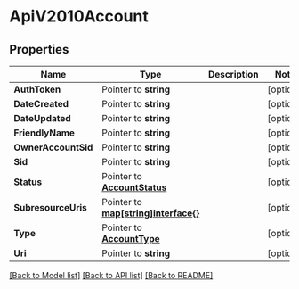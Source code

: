 # ApiV2010Account

## Properties

Name | Type | Description | Notes
------------ | ------------- | ------------- | -------------
**AuthToken** | Pointer to **string** |  | [optional] 
**DateCreated** | Pointer to **string** |  | [optional] 
**DateUpdated** | Pointer to **string** |  | [optional] 
**FriendlyName** | Pointer to **string** |  | [optional] 
**OwnerAccountSid** | Pointer to **string** |  | [optional] 
**Sid** | Pointer to **string** |  | [optional] 
**Status** | Pointer to [**AccountStatus**](account_status.md) |  | [optional] 
**SubresourceUris** | Pointer to [**map[string]interface{}**](.md) |  | [optional] 
**Type** | Pointer to [**AccountType**](account_type.md) |  | [optional] 
**Uri** | Pointer to **string** |  | [optional] 

[[Back to Model list]](../README.md#documentation-for-models) [[Back to API list]](../README.md#documentation-for-api-endpoints) [[Back to README]](../README.md)


